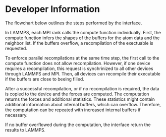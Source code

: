 Developer Information
=====================

The flowchart below outlines the steps performed by the interface.

In LAMMPS, each MPI rank calls the compute function individually.
First, the compute function infers the shapes of the buffers for the atom
data and the neighbor list. If the buffers overflow, a recompilation of the
exectuable is requested.

To enforce parallel recompilations at the same time step, the first
call to the compute function does not allow recompilation.
However, if one device requires a recompilation, this request is synchrinized
to all other devices through LAMMPS and MPI.
Then, all devices can recompile their executable if the buffers are close
to beeing filled.

After a successful recompilation, or if no recompilation is required, the
data is copied to the device and the forces are computed.
The computation returns the forces and additional statistics.
These statistics might contain additional information about internal buffers,
which can overflow.
Therefore, the computation can be repeated with increased internal buffers
if necessary.

If no buffer overflowed during the computation, the interface return the
results to LAMMPS.




